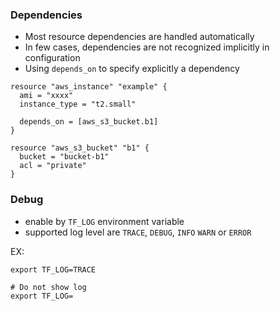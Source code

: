 ### Dependencies

- Most resource dependencies are handled automatically
- In few cases, dependencies are not recognized implicitly in configuration
- Using `depends_on` to specify explicitly a dependency

```
resource "aws_instance" "example" {
  ami = "xxxx"
  instance_type = "t2.small"
  
  depends_on = [aws_s3_bucket.b1]
}

resource "aws_s3_bucket" "b1" {
  bucket = "bucket-b1"
  acl = "private"
}
```

### Debug

- enable by `TF_LOG` environment variable
- supported log level are `TRACE`, `DEBUG`, `INFO` `WARN` or `ERROR`

EX:
```
export TF_LOG=TRACE

# Do not show log
export TF_LOG=
```
